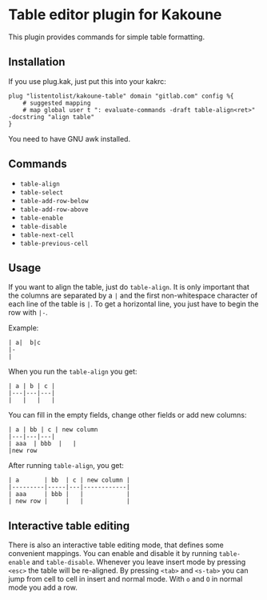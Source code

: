 # Table editor plugin for Kakoune

This plugin provides commands for simple table formatting. 

## Installation

If you use plug.kak, just put this into your kakrc:

```
plug "listentolist/kakoune-table" domain "gitlab.com" config %{
    # suggested mapping
    # map global user t ": evaluate-commands -draft table-align<ret>" -docstring "align table"
}
```

You need to have GNU awk installed.

## Commands

- `table-align`
- `table-select`
- `table-add-row-below`
- `table-add-row-above`
- `table-enable`
- `table-disable`
- `table-next-cell`
- `table-previous-cell`

## Usage

If you want to align the table, just do `table-align`. It is only important
that the columns are separated by a `|` and the first non-whitespace character
of each line of the table is `|`. To get a horizontal line, you just have to
begin the row with `|-`.

Example:

```
| a|  b|c
|-
|
```

When you run the `table-align` you get:

```
| a | b | c |
|---|---|---|
|   |   |   |
```

You can fill in the empty fields, change other fields or add new columns:

```
| a | bb | c | new column
|---|---|---|
| aaa  | bbb  |   |
|new row
```

After running `table-align`, you get:

```
| a       | bb  | c | new column |
|---------|-----|---|------------|
| aaa     | bbb |   |            |
| new row |     |   |            |
```

## Interactive table editing

There is also an interactive table editing mode, that defines some convenient
mappings. You can enable and disable it by running `table-enable` and
`table-disable`. Whenever you leave insert mode by pressing `<esc>` the table
will be re-aligned. By pressing `<tab>` and `<s-tab>` you can jump from cell to
cell in insert and normal mode. With `o` and `O` in normal mode you add a row.
